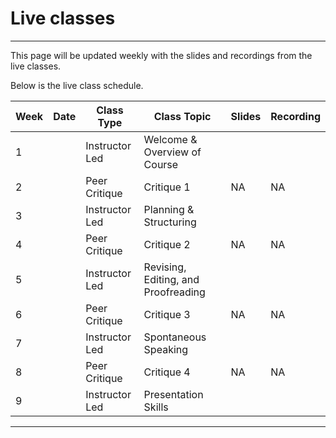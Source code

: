 # Live classes

---

This page will be updated weekly with the slides and recordings from the live classes.

Below is the live class schedule.

| Week  | Date | Class Type | Class Topic | Slides | Recording |
| --- | --- | --- | --- | --- | --- |
| 1 |  | Instructor Led | Welcome & Overview of Course |  |  |
| 2 |  | Peer Critique | Critique 1 | NA | NA |
| 3 |  | Instructor Led | Planning & Structuring |  |  |
| 4 |  | Peer Critique | Critique 2 | NA | NA |
| 5 |  | Instructor Led | Revising, Editing, and Proofreading |  |  |
| 6 |  | Peer Critique | Critique 3  | NA | NA |
| 7 |  | Instructor Led | Spontaneous Speaking |  |  |
| 8 |  | Peer Critique | Critique 4 | NA | NA |
| 9 |  | Instructor Led | Presentation Skills |  |  |

---